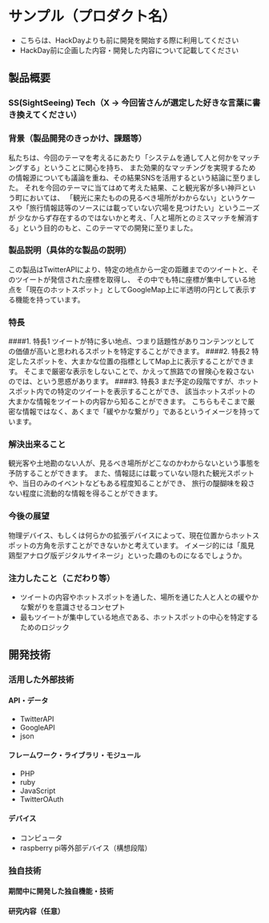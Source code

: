 # サンプル（プロダクト名）

- こちらは、HackDayよりも前に開発を開始する際に利用してください
- HackDay前に企画した内容・開発した内容について記載してください

## 製品概要
### SS(SightSeeing) Tech（X → 今回皆さんが選定した好きな言葉に書き換えてください）

### 背景（製品開発のきっかけ、課題等）
私たちは、今回のテーマを考えるにあたり「システムを通して人と何かをマッチングする」ということに関心を持ち、
また効果的なマッチングを実現するための情報源についても議論を重ね、その結果SNSを活用するという結論に至りました。
それを今回のテーマに当てはめて考えた結果、こと観光客が多い神戸という町においては、
「観光に来たものの見るべき場所がわからない」というケースや「旅行情報誌等のソースには載っていない穴場を見つけたい」というニーズが
少なからず存在するのではないかと考え、「人と場所とのミスマッチを解消する」という目的のもと、このテーマでの開発に至りました。

### 製品説明（具体的な製品の説明）
この製品はTwitterAPIにより、特定の地点から一定の距離までのツイートと、そのツイートが発信された座標を取得し、
その中でも特に座標が集中している地点を「現在のホットスポット」としてGoogleMap上に半透明の円として表示する機能を持っています。

### 特長
####1. 特長1
ツイートが特に多い地点、つまり話題性がありコンテンツとしての価値が高いと思われるスポットを特定することができます。
####2. 特長2
特定したスポットを、大まかな位置の指標としてMap上に表示することができます。
そこまで厳密な表示をしないことで、かえって旅路での冒険心を殺さないのでは、という思惑があります。
####3. 特長3
まだ予定の段階ですが、ホットスポット内での特定のツイートを表示することができ、
該当ホットスポットの大まかな情報をツイートの内容から知ることができます。
こちらもそこまで厳密な情報ではなく、あくまで「緩やかな繋がり」であるというイメージを持っています。

### 解決出来ること
観光客や土地勘のない人が、見るべき場所がどこなのかわからないという事態を予防することができます。
また、情報誌には載っていない隠れた観光スポットや、当日のみのイベントなどもある程度知ることができ、
旅行の醍醐味を殺さない程度に流動的な情報を得ることができます。

### 今後の展望
物理デバイス、もしくは何らかの拡張デバイスによって、現在位置からホットスポットの方角を示すことができないかと考えています。
イメージ的には「風見鶏型アナログ版デジタルサイネージ」といった趣のものになるでしょうか。

### 注力したこと（こだわり等）
* ツイートの内容やホットスポットを通した、場所を通じた人と人との緩やかな繋がりを意識させるコンセプト
* 最もツイートが集中している地点である、ホットスポットの中心を特定するためのロジック

## 開発技術
### 活用した外部技術
#### API・データ
* TwitterAPI
* GoogleAPI
* json

#### フレームワーク・ライブラリ・モジュール
* PHP
* ruby
* JavaScript
* TwitterOAuth

#### デバイス
* コンピュータ
* raspberry pi等外部デバイス（構想段階）

### 独自技術
#### 期間中に開発した独自機能・技術


#### 研究内容（任意）

